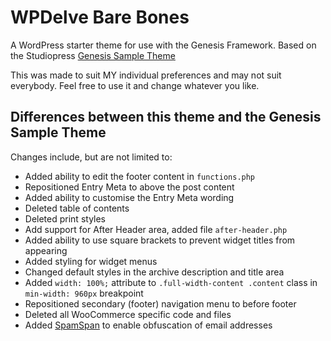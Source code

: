 # WPDelve Bare Bones

A WordPress starter theme for use with the Genesis Framework. Based on the Studiopress [Genesis Sample Theme](https://github.com/copyblogger/genesis-sample)

This was made to suit MY individual preferences and may not suit everybody. Feel free to use it and change whatever you like.

## Differences between this theme and the Genesis Sample Theme

Changes include, but are not limited to:

- Added ability to edit the footer content in `functions.php`
- Repositioned Entry Meta to above the post content
- Added ability to customise the Entry Meta wording
- Deleted table of contents
- Deleted print styles
- Add support for After Header area, added file `after-header.php`
- Added ability to use square brackets to prevent widget titles from appearing
- Added styling for widget menus
- Changed default styles in the archive description and title area
- Added `width: 100%;` attribute to `.full-width-content .content` class in `min-width: 960px` breakpoint
- Repositioned secondary (footer) navigation menu to before footer
- Deleted all WooCommerce specific code and files
- Added [SpamSpan](http://www.spamspan.com) to enable obfuscation of email addresses